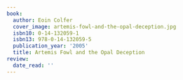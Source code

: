 ```yaml
---
book:
  author: Eoin Colfer
  cover_image: artemis-fowl-and-the-opal-deception.jpg
  isbn10: 0-14-132059-1
  isbn13: 978-0-14-132059-5
  publication_year: '2005'
  title: Artemis Fowl and the Opal Deception
review:
  date_read: ''
---
```

